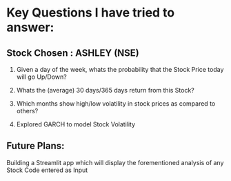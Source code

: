 <h1>Key Questions I have tried to answer: </h1>

<h2> Stock Chosen : ASHLEY (NSE) </h2>

1) Given a day of the week, whats the probability that the Stock Price today will go Up/Down?

2) Whats the (average) 30 days/365 days return from this Stock?

3) Which months show high/low volatility in stock prices as compared to others?

4) Explored GARCH to model Stock Volatility

<h2> Future Plans: </h2>

Building a Streamlit app which will display the forementioned analysis of any Stock Code entered as Input
